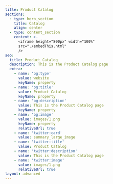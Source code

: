 ```yaml
---
title: Product Catalog
sections:
  - type: hero_section
    title: Catalog
    align: center
  - type: content_section
    content: >-
      <iframe height="800px" width="100%"
      src="./embedThis.html"
      />
seo:
  title: Product Catalog
  description: This is the Product Catalog page
  extra:
    - name: 'og:type'
      value: website
      keyName: property
    - name: 'og:title'
      value: Product Catalog
      keyName: property
    - name: 'og:description'
      value: This is the Product Catalog page
      keyName: property
    - name: 'og:image'
      value: images/1.png
      keyName: property
      relativeUrl: true
    - name: 'twitter:card'
      value: summary_large_image
    - name: 'twitter:title'
      value: Product Catalog
    - name: 'twitter:description'
      value: This is the Product Catalog page
    - name: 'twitter:image'
      value: images/1.png
      relativeUrl: true
layout: advanced
---
```

